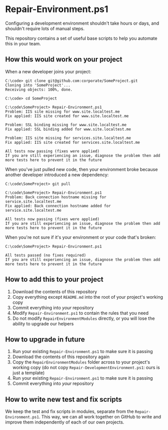 # Repair-Environment.ps1

Configuring a development environment shouldn't take hours or days, and shouldn't require lots of manual steps.

This repository contains a set of useful base scripts to help you automate this in your team.

## How this would work on your project

When a new developer joins your project:

    C:\code> git clone git@github.com:corporate/SomeProject.git
    Cloning into 'SomeProject'...
    Receiving objects: 100%, done.
    
    C:\code> cd SomeProject
    
    C:\code\SomeProject> Repair-Environment.ps1
    Problem: IIS site missing for www.site.localtest.me
    Fix applied: IIS site created for www.site.localtest.me
    
    Problem: SSL binding missing for www.site.localtest.me
    Fix applied: SSL binding added for www.site.localtest.me
    
    Problem: IIS site missing for services.site.localtest.me
    Fix applied: IIS site created for services.site.localtest.me
    
    All tests now passing (fixes were applied)
    If you are still experiencing an issue, diagnose the problem then add more tests here to prevent it in the future

When you've just pulled new code, then your environment broke because another developer introduced a new dependency:

    C:\code\SomeProject> git pull
    
    C:\code\SomeProject> Repair-Environment.ps1
    Problem: Back connection hostname missing for service.site.localtest.me
    Fix applied: Back connection hostname added for service.site.localtest.me
    
    All tests now passing (fixes were applied)
    If you are still experiencing an issue, diagnose the problem then add more tests here to prevent it in the future

When you're not sure if it's your environment or your code that's broken:

    C:\code\SomeProject> Repair-Environment.ps1
    
    All tests passed (no fixes required)
    If you are still experiencing an issue, diagnose the problem then add more tests here to prevent it in the future

## How to add this to your project

1. Download the contents of this repository
2. Copy everything except `README.md` into the root of your project's working copy
3. Commit everything into _your_ repository
4. Modify `Repair-Environment.ps1` to contain the rules that you need
5. Do not modify `RepairEnvironmentModules` directly, or you will lose the ability to upgrade our helpers

## How to upgrade in future

1. Run your existing `Repair-Environment.ps1` to make sure it is passing
2. Download the contents of this repository again
3. Copy the `RepairEnvironmentModules` folder across to your project's working copy (do not copy `Repair-DevelopmentEnvironment.ps1`: ours is just a template)
4. Run your existing `Repair-Environment.ps1` to make sure it is passing
5. Commit everything into _your_ repository

## How to write new test and fix scripts

We keep the test and fix scripts in modules, separate from the `Repair-Environment.ps1`. This way, we can all work together on GitHub to write and improve them independently of each of our own projects.
